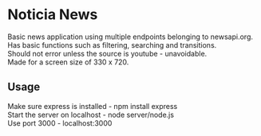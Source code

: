 # Noticia News
Basic news application using multiple endpoints belonging to newsapi.org.
Has basic functions such as filtering, searching and transitions.       
Should not error unless the source is youtube - unavoidable.      
Made for a screen size of 330 x 720. 

## Usage
Make sure express is installed - npm install express      
Start the server on localhost - node server/node.js       
Use port 3000 - localhost:3000
